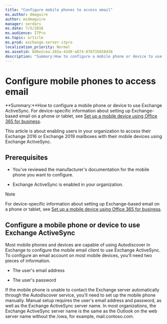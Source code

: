 ```yaml
---
title: "Configure mobile phones to access email"
ms.author: dmaguire
author: msdmaguire
manager: serdars
ms.date: 7/5/2018
ms.audience: ITPro
ms.topic: article
ms.prod: exchange-server-itpro
localization_priority: Normal
ms.assetid: 8d6e2cea-265a-43d9-a074-076f35658436
description: "Summary:How to configure a mobile phone or device to use Exchange ActiveSync. For device-specific information about setting up Exchange-based email on a phone or tablet, see Set up a mobile device using Office 365 for business."
---
```


# Configure mobile phones to access email

 **Summary:**How to configure a mobile phone or device to use Exchange ActiveSync. For device-specific information about setting up Exchange-based email on a phone or tablet, see [Set up a mobile device using Office 365 for business](https://support.office.com/article/7dabb6cb-0046-40b6-81fe-767e0b1f014f).
  
This article is about enabling users in your organization to access their Exchange 2016 or Exchange 2019 mailboxes with their mobile devices using Exchange ActiveSync.
  
## Prerequisites

- You've reviewed the manufacturer's documentation for the mobile phone you want to configure.
    
- Exchange ActiveSync is enabled in your organization.
    
> [!NOTE]
> For device-specific information about setting up Exchange-based email on a phone or tablet, see [Set up a mobile device using Office 365 for business](https://support.office.com/article/7dabb6cb-0046-40b6-81fe-767e0b1f014f).
  
## Configure a mobile phone or device to use Exchange ActiveSync

Most mobile phones and devices are capable of using Autodiscover in Exchange to configure the mobile email client to use Exchange ActiveSync. To configure an email account on most mobile devices, you'll need two pieces of information.
  
- The user's email address
    
- The user's password
    
If the mobile phone is unable to contact the Exchange server automatically through the Autodiscover service, you'll need to set up the mobile phone manually. Manual setup requires the user's email address and password, as well as the Exchange ActiveSync server name. In most organizations, the Exchange ActiveSync server name is the same as the Outlook on the web server name without the /owa, for example, mail.contoso.com.
  

